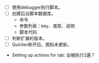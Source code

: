 -   [ ] 使用debugger执行脚本。
-   [ ] 创建后台脚本数据库。
    - 命令
    - 参数列表：key、类型、说明
    - 脚本代码
-   [ ] 判断扩展的版本。
-   [ ] Quicker断开后，图标未更新。

- Setting up actions for tab: 会被执行2遍？